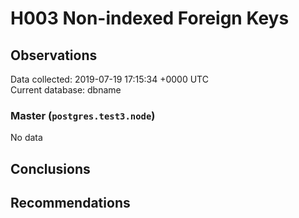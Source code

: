 # H003 Non-indexed Foreign Keys #

## Observations ##
Data collected: 2019-07-19 17:15:34 +0000 UTC  
Current database: dbname  

### Master (`postgres.test3.node`) ###


No data


## Conclusions ##


## Recommendations ##

